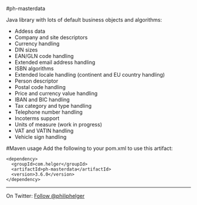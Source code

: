 #ph-masterdata

Java library with lots of default business objects and algorithms:
  * Addess data
  * Company and site descriptors
  * Currency handling
  * DIN sizes
  * EAN/GLN code handling
  * Extended email address handling
  * ISBN algorithms
  * Extended locale handling (continent and EU country handling)
  * Person descriptor
  * Postal code handling
  * Price and currency value handling
  * IBAN and BIC handling
  * Tax category and type handling
  * Telephone number handling
  * Incoterms support
  * Units of measure (work in progress)
  * VAT and VATIN handling
  * Vehicle sign handling 

#Maven usage
Add the following to your pom.xml to use this artifact:
```
<dependency>
  <groupId>com.helger</groupId>
  <artifactId>ph-masterdata</artifactId>
  <version>3.6.0</version>
</dependency>
```

---

On Twitter: <a href="https://twitter.com/philiphelger">Follow @philiphelger</a>
